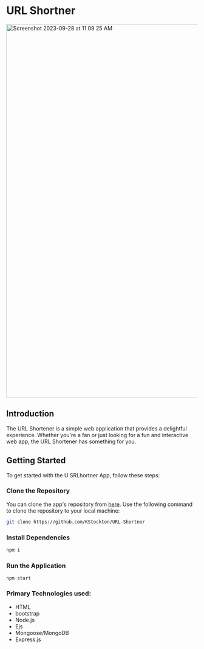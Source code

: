 # URL Shortner

<img width="982" alt="Screenshot 2023-09-28 at 11 09 25 AM" src="https://github.com/KStockton/probable-waffle/assets/34406483/b73ec72d-a2d3-4c5d-8a36-d433982d4e33">


## Introduction

The URL Shortener is a simple web application that provides a delightful experience. Whether you're a fan or just looking for a fun and interactive web app, the URL Shortener has something for you.

## Getting Started

To get started with the U SRLhortner App, follow these steps:

### Clone the Repository

You can clone the app's repository from [here](https://github.com/KStockton/URL-Shortner). Use the following command to clone the repository to your local machine:

```bash
git clone https://github.com/KStockton/URL-Shortner
```

### Install Dependencies

```bash
npm i 
```

### Run the Application

```npm start```


### Primary Technologies used:

* HTML
* bootstrap
* Node.js
* Ejs
* Mongoose/MongoDB
* Express.js
